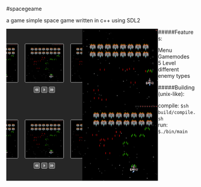 #spacegeame

a game simple space game written in c++ using SDL2

<img align="left" width="40%" height="40%" src="https://github.com/Ztirom45/SpaceGame/blob/main/img/Menu.png">
<img align="left" width="40%" height="40%" src="https://github.com/Ztirom45/SpaceGame/blob/main/img/HardcoreMode.png">
<img align="left" width="40%" height="40%" src="https://github.com/Ztirom45/SpaceGame/blob/main/img/Menu.png">
<img align="left" width="40%" height="40%" src="https://github.com/Ztirom45/SpaceGame/blob/main/img/NormalMode.png">


#####Features:
- Menu
- Gamemodes
- 5 Level
- different enemy types

#####Building(unix-like):	
- compile: `$sh build/compile.sh`
- run: `$./bin/main`
